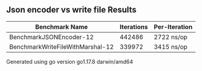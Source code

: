## Json encoder vs write file Results
Benchmark Name|Iterations|Per-Iteration
----|----|----
BenchmarkJSONEncoder-12 | 442486| 2722 ns/op
BenchmarkWriteFileWithMarshal-12 | 339972| 3415 ns/op

Generated using go version go1.17.8 darwin/amd64

